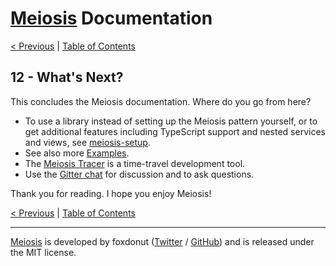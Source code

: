 # [Meiosis](https://meiosis.js.org) Documentation

[< Previous](11-the-meiosis-pattern.html) |
[Table of Contents](toc.html)

## 12 - What's Next?

This concludes the Meiosis documentation. Where do you go from here?

- To use a library instead of setting up the Meiosis pattern yourself, or to get
additional features including TypeScript support and nested services and views, see
[meiosis-setup](https://github.com/foxdonut/meiosis/tree/master/helpers/setup#meiosis-setup).
- See also more [Examples](https://meiosis.js.org/examples.html).
- The [Meiosis Tracer](https://meiosis.js.org/tracer) is a time-travel development tool.
- Use the [Gitter chat](https://gitter.im/foxdonut/meiosis) for discussion and to ask questions.

Thank you for reading. I hope you enjoy Meiosis!

[< Previous](11-the-meiosis-pattern.html) |
[Table of Contents](toc.html)

-----

[Meiosis](https://meiosis.js.org) is developed by foxdonut ([Twitter](http://twitter.com/foxdonut00) /
[GitHub](https://github.com/foxdonut)) and is released under the MIT license.
